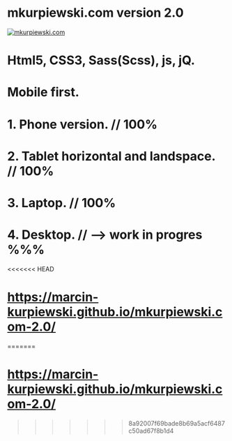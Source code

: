 # mkurpiewski.com version 2.0
[![mkurpiewski.com](http://mkurpiewski.com/assets/images/mkurpiewskicom.jpg)](https://marcin-kurpiewski.github.io/mkurpiewski.com-2.0)
# Html5, CSS3, Sass(Scss), js, jQ.
# Mobile first.
# 1. Phone version. // 100%
# 2. Tablet horizontal and landspace. // 100%
# 3. Laptop. // 100%
# 4. Desktop. // --> work in progres %%%
<<<<<<< HEAD
# https://marcin-kurpiewski.github.io/mkurpiewski.com-2.0/
=======
# https://marcin-kurpiewski.github.io/mkurpiewski.com-2.0/
>>>>>>> 8a92007f69bade8b69a5acf6487c50ad67f8b1d4
